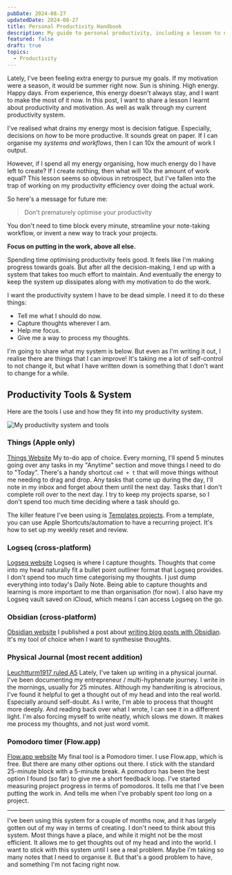 ```yaml
---
pubDate: 2024-08-27
updatedDate: 2024-08-27
title: Personal Productivity Handbook
description: My guide to personal productivity, including a lesson to not prematurely optimise, as well as an explanation of my tools and systems.
featured: false
draft: true
topics:
  - Productivity
---
```

Lately, I've been feeling extra energy to pursue my goals. If my motivation were a season, it would be summer right now. Sun is shining. High energy. Happy days. From experience, this energy doesn't always stay, and I want to make the most of it now. In this post, I want to share a lesson I learnt about productivity and motivation. As well as walk through my current productivity system.

I've realised what drains my energy most is decision fatigue. Especially, decisions on *how* to be more productive. It sounds great on paper. If I can organise my *systems and workflows*, then I can 10x the amount of work I output.

However, if I spend all my energy organising, how much energy do I have left to create? If I create nothing, then what will 10x the amount of work equal? This lesson seems so obvious in retrospect, but I've fallen into the trap of working on my productivity efficiency over doing the actual work.

So here's a message for future me:

> Don't prematurely optimise your productivity

You don't need to time block every minute, streamline your note-taking workflow, or invent a new way to track your projects.

**Focus on putting in the work, above all else.**

Spending time optimising productivity feels good. It feels like I'm making progress towards goals. But after all the decision-making, I end up with a system that takes too much effort to maintain. And eventually the energy to keep the system up dissipates along with my motivation to do the work.

I want the productivity system I have to be dead simple. I need it to do these things:

- Tell me what I should do now.
- Capture thoughts wherever I am.
- Help me focus.
- Give me a way to process my thoughts.

I'm going to share what my system is below. But even as I'm writing it out, I realise there are things that I can improve! It's taking me a lot of self-control to not change it, but what I have written down is something that I don't want to change for a while.
## Productivity Tools & System
Here are the tools I use and how they fit into my productivity system.

![My productivity system and tools](https://res.cloudinary.com/jonathan-yeong/image/upload/v1724762426/unsigned_obsidian_uploads/xa1rvda97wmaysurg9vx.png)
### Things (Apple only)
[Things Website](https://culturedcode.com/things/)
My to-do app of choice. Every morning, I'll spend 5 minutes going over any tasks in my "Anytime" section and move things I need to do to "Today". There's a handy shortcut `cmd + t` that will move things without me needing to drag and drop. Any tasks that come up during the day, I'll note in my inbox and forget about them until the next day. Tasks that I don't complete roll over to the next day. I try to keep my projects sparse, so I don't spend too much time deciding where a task should go.

The killer feature I've been using is [Templates projects](https://culturedcode.com/things/support/articles/2693493/). From a template, you can use Apple Shortcuts/automation to have a recurring project. It's how to set up my weekly reset and review.

### Logseq (cross-platform)
[Logseq website](https://logseq.com/)
Logseq is where I capture thoughts. Thoughts that come into my head naturally fit a bullet point outliner format that Logseq provides. I don't spend too much time categorising my thoughts. I just dump everything into today's Daily Note. Being able to capture thoughts and learning is more important to me than organisation (for now). I also have my Logseq vault saved on iCloud, which means I can access Logseq on the go.

### Obsidian (cross-platform)
[Obsidian website](https://obsidian.md/)
I published a post about [writing blog posts with Obsidian](https://jonathanyeong.com/writing-blog-posts-with-obsidian/). It's my tool of choice when I want to synthesise thoughts.

### Physical Journal (most recent addition)
[Leuchtturm1917 ruled A5](https://www.leuchtturm1917.ca/notebook-classic.html)
Lately, I've taken up writing in a physical journal. I've been documenting my entrepreneur / multi-hyphenate journey. I write in the mornings, usually for 25 minutes. Although my handwriting is atrocious, I've found it helpful to get a thought out of my head and into the real world. Especially around self-doubt. As I write, I'm able to process that thought more deeply. And reading back over what I wrote, I can see it in a different light. I'm also forcing myself to write neatly, which slows me down. It makes me process my thoughts, and not just word vomit.

### Pomodoro timer (Flow.app)
[Flow.app website](https://www.flow.app/)
My final tool is a Pomodoro timer. I use Flow.app, which is free. But there are many other options out there. I stick with the standard 25-minute block with a 5-minute break. A pomodoro has been the best option I found (so far) to give me a short feedback loop. I've started measuring project progress in terms of pomodoros. It tells me that I've been putting the work in. And tells me when I've probably spent *too* long on a project.

---

I've been using this system for a couple of months now, and it has largely gotten out of my way in terms of creating. I don't need to think about this system. Most things have a place, and while it might not be the most efficient. It allows me to get thoughts out of my head and into the world. I want to stick with this system until I see a real problem. Maybe I'm taking so many notes that I need to organise it. But that's a good problem to have, and something I'm not facing right now.
